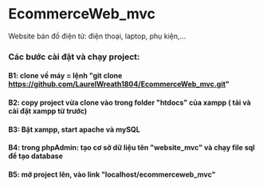 # EcommerceWeb_mvc
Website bán đồ điện tử: điện thoại, laptop, phụ kiện,...
### Các bước cài đặt và chạy project:
#### B1: clone về máy = lệnh "git clone https://github.com/LaurelWreath1804/EcommerceWeb_mvc.git"
#### B2: copy project vừa clone vào trong folder "htdocs" của xampp ( tải và cài đặt xampp từ trước)
#### B3: Bật xampp, start apache và mySQL
#### B4: trong phpAdmin: tạo cơ sở dữ liệu tên "website_mvc" và chạy file sql để tạo database
#### B5: mở project lên, vào link "localhost/ecommerceweb_mvc" 

